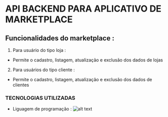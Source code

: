 #  API BACKEND PARA APLICATIVO DE MARKETPLACE 
##  Funcionalidades do marketplace :
1.  Para usuário do tipo loja :
*   Permite o cadastro, listagem, atualização e exclusão dos dados de lojas
  
2.  Para usuários do tipo cliente :
*   Permite o cadastro, listagem, atualização e exclusão dos dados de clientes

###   TECNOLOGIAS UTILIZADAS 

*   Liguagem de programação : ![alt text](https://logos-download.com/wp-content/uploads/2016/10/Java_logo_icon.png)
